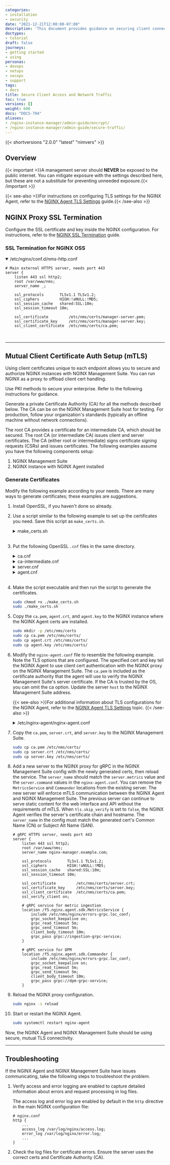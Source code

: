 ```yaml
---
categories:
- installation
- security
date: "2021-12-21T12:00:00-07:00"
description: 'This document provides guidance on securing client connections to NGINX Management Suite as well as securing the traffic between the NGINX Management Suite management plane and NGINX data planes. '
doctypes:
- tutorial
draft: false
journeys:
- getting started
- using
personas:
- devops
- netops
- secops
- support
tags:
- docs
title: Secure Client Access and Network Traffic
toc: true
versions: []
weight: 600
docs: "DOCS-794"
aliases:
- /nginx-instance-manager/admin-guide/encrypt/
- /nginx-instance-manager/admin-guide/secure-traffic/
---
```


{{< shortversions "2.0.0" "latest" "nimvers" >}}
## Overview

{{< important >}}A management server should **NEVER** be exposed to the public internet. You can mitigate exposure with the settings described here, but these are not a substitute for preventing unneeded exposure.{{< /important >}}

{{< see-also >}}For instructions on configuring TLS settings for the NGINX Agent, refer to the [NGINX Agent TLS Settings](https://docs.nginx.com/nginx-agent/configuration/encrypt-communication/) guide.{{< /see-also >}}

## NGINX Proxy SSL Termination

Configure the SSL certificate and key inside the NGINX configuration. For instructions, refer to the [NGINX SSL Termination](https://docs.nginx.com/nginx/admin-guide/security-controls/terminating-ssl-http/) guide.

### SSL Termination for NGINX OSS

<details open>
    <summary>/etc/nginx/conf.d/nms-http.conf</summary>

```nginx
# Main external HTTPS server, needs port 443
server {
    listen 443 ssl http2;
    root /var/www/nms;
    server_name _;

    ssl_protocols       TLSv1.1 TLSv1.2;
    ssl_ciphers         HIGH:!aNULL:!MD5;
    ssl_session_cache   shared:SSL:10m;
    ssl_session_timeout 10m;

    ssl_certificate         /etc/nms/certs/manager-server.pem;
    ssl_certificate_key     /etc/nms/certs/manager-server.key;
    ssl_client_certificate  /etc/nms/certs/ca.pem;
```

</details>

<br>

---

## Mutual Client Certificate Auth Setup (mTLS)

Using client certificates unique to each endpoint allows you to secure and authorize NGINX instances with NGINX Management Suite. You can run NGINX as a proxy to offload client cert handling.

Use PKI methods to secure your enterprise. Refer to the following instructions for guidance.

Generate a private Certificate Authority (CA) for all the methods described below. The CA can be on the NGINX Management Suite host for testing. For production, follow your organization's standards (typically an offline machine without network connections).

The root CA provides a certificate for an intermediate CA, which should be secured. The root CA (or intermediate CA) issues client and server certificates. The CA (either root or intermediate) signs certificate signing requests (CSRs) and issues certificates. The following examples assume you have the following components setup:

1. NGINX Management Suite
2. NGINX instance with NGINX Agent installed

### Generate Certificates

Modify the following example according to your needs. There are many ways to generate certificates; these examples are suggestions.

1. Install OpenSSL, if you haven't done so already.
2. Use a script similar to the following example to set up the certificates you need. Save this script as `make_certs.sh`.

    <details>
        <summary>make_certs.sh</summary>

    ```bash
    #!/bin/bash
    set -e

    make_ca() {
        echo "Creating Self-Signed Root CA certificate and key"
        openssl req \
            -new \
            -nodes \
            -x509 \
            -keyout ca.key \
            -out ca.crt \
            -config ca.cnf \
            -extensions v3_req \
            -days 1826  # 5 years
    }

    make_int() {
        echo "Creating Intermediate CA certificate and key"
        openssl req \
            -new \
            -nodes \
            -keyout ca_int.key \
            -out ca_int.csr \
            -config ca-intermediate.cnf \
            -extensions v3_req
        openssl req -in ca_int.csr -noout -verify
        openssl x509 \
            -req \
            -CA ca.crt \
            -CAkey ca.key \
            -CAcreateserial \
            -in ca_int.csr \
            -out ca_int.crt \
            -extfile ca-intermediate.cnf \
            -extensions v3_req \
            -days 365 # 1 year
        openssl verify -CAfile ca.crt ca_int.crt
        echo "Creating CA chain"
        cat ca_int.crt ca.crt > ca.pem
    }

    make_server() {
        echo "Creating nginx-manger certificate and key"
        openssl req \
            -new \
            -nodes \
            -keyout server.key \
            -out server.csr \
            -config server.cnf
        openssl req -in server.csr -noout -verify
        openssl x509 \
            -req \
            -CA ca_int.crt \
            -CAkey ca_int.key \
            -CAcreateserial \
            -in server.csr \
            -out server.crt \
            -extfile server.cnf \
            -extensions v3_req \
            -days 365 # 1 year
        openssl verify -CAfile ca.pem server.crt
    }

    make_agent() {
        echo "Creating Agent certificate and key"
        openssl req \
            -new \
            -nodes \
            -keyout agent.key \
            -out agent.csr \
            -config agent.cnf
        openssl req -in agent.csr -noout -verify
        openssl x509 \
            -req \
            -CA ca.crt \
            -CAkey ca.key \
            -CAcreateserial \
            -in agent.csr \
            -out agent.crt \
            -extfile agent.cnf \
            -extensions v3_req \
            -days 365 # 1 year
        openssl verify -CAfile ca.pem agent.crt
    }

    # MAIN
    make_ca
    make_int
    make_server
    make_agent
    ```

    </details><br/>

3. Put the following OpenSSL `.cnf` files in the same directory.

    <details>
        <summary>ca.cnf</summary>

    {{<fa "download">}} {{<link "/admin/encrypt/ca.cnf" "ca.cnf">}}

    ``` yaml
    [req]
    default_bits        = 4096
    distinguished_name  = req_distinguished_name
    prompt              = no
    default_md          = sha256
    req_extensions      = v3_req

    # recommend changing these to your needs
    [req_distinguished_name]
    countryName                 = US
    stateOrProvinceName         = California
    localityName                = San Francisco
    organizationName            = NGINX, Inc.
    commonName                  = nms-ca

    [v3_req]
    basicConstraints = critical, CA:true
    keyUsage = critical, keyCertSign, cRLSign
    subjectKeyIdentifier = hash
    ```

    </details>

    <details>
        <summary>ca-intermediate.cnf</summary>

    ``` yaml
    [req]
    default_bits        = 4096
    distinguished_name  = req_distinguished_name
    prompt              = no
    default_md          = sha256
    req_extensions      = v3_req

    # recommend changing these to your needs
    [req_distinguished_name]
    countryName                 = US
    stateOrProvinceName         = California
    localityName                = San Francisco
    organizationName            = NGINX, Inc.
    commonName                  = nms-int-ca

    [v3_req]
    basicConstraints = critical, CA:true
    keyUsage = critical, keyCertSign, cRLSign
    subjectKeyIdentifier = hash
    ```

    </details>

    <details>
        <summary>server.cnf</summary>

    ``` yaml
    [req]
    prompt             = no
    default_bits       = 4096
    x509_extensions    = v3_req
    req_extensions     = v3_req
    default_md         = sha256
    distinguished_name = req_distinguished_name

    # recommend changing these to your needs
    [req_distinguished_name]
    countryName                 = US
    stateOrProvinceName         = California
    localityName                = San Francisco
    organizationName            = NGINX, Inc.
    commonName                  = nginx-manager.example.com

    [v3_req]
    basicConstraints = CA:FALSE
    keyUsage         = nonRepudiation, digitalSignature, keyEncipherment, keyAgreement
    extendedKeyUsage = critical, serverAuth
    subjectAltName = @alt_names

    # apply any DNS or IP SANs as needed
    [alt_names]
    DNS.1 = <NGINX-INSTANCE-MANAGER-FQDN>
    IP.1 = <NGINX-INSTANCE-MANAGER-IP>
    ```

    </details>

    <details>
        <summary>agent.cnf</summary>

    ``` yaml
    [req]
    prompt             = no
    default_bits       = 2048
    x509_extensions    = v3_req
    req_extensions     = v3_req
    default_md         = sha256
    distinguished_name = req_distinguished_name

    # recommend changing these to your needs
    [req_distinguished_name]
    countryName                 = US
    stateOrProvinceName         = California
    localityName                = San Francisco
    organizationName            = NGINX, Inc.
    commonName                  = agent.example.com

    [v3_req]
    basicConstraints = CA:FALSE
    keyUsage         = nonRepudiation, digitalSignature, keyEncipherment, keyAgreement
    extendedKeyUsage = critical, clientAuth
    ```

    </details><br/>

4. Make the script executable and then run the script to generate the certificates.

    ```bash
    sudo chmod +x ./make_certs.sh
    sudo ./make_certs.sh
    ```

5. Copy the `ca.pem`, `agent.crt`, and `agent.key` to the NGINX instance where the NGINX Agent certs are installed.

    ```bash
    sudo mkdir -p /etc/nms/certs
    sudo cp ca.pem /etc/nms/certs/
    sudo cp agent.crt /etc/nms/certs/
    sudo cp agent.key /etc/nms/certs/
    ```

6. Modify the `nginx-agent.conf` file to resemble the following example. Note the TLS options that are configured. The specified cert and key tell the NGINX Agent to use client cert authentication with the NGINX proxy on the NGINX Management Suite. The `ca.pem` is included as the certificate authority that the agent will use to verify the NGINX Management Suite's server certificate. If the CA is trusted by the OS, you can omit the ca option. Update the server `host` to the NGINX Management Suite address.

    {{< see-also >}}For additional information about TLS configurations for the NGINX Agent, refer to the [NGINX Agent TLS Settings](https://docs.nginx.com/nginx-agent/configuration/encrypt-communication/) topic. {{< /see-also >}}

    <details>
        <summary>/etc/nginx-agent/nginx-agent.conf</summary>

    ```yaml {hl_lines=[8,22,23,24,25]}
    #
    # /etc/nginx-agent/nginx-agent.conf
    #
    # Configuration file for NGINX Agent.
    #
    # This file is to track agent configuration values that are meant to be statically set. There  
    # are additional agent configuration values that are set via the API and agent install script
    # which can be found in /var/lib/nginx-agent/agent-dynamic.conf. 

    # specify the server grpc port to connect to
    server:
        # host of the control plane
        host: <NGINX-INSTANCE-MANAGER-FQDN>
        grpcPort: 443
        # provide servername overrides if using SNI
        metrics: "nginx-manager.example.com"
        command: "nginx-manager.example.com"
    # tls options
    tls:
        enable: true
        skip_verify: false
        cert: /etc/nms/certs/agent.crt
        key: /etc/nms/certs/agent.key
        ca: /etc/nms/certs/ca.pem
    log:
        # set log level (panic, fatal, error, info, debug, trace; default "info")
        level: info
        # set log path. if empty, don't log to file.
        path: /var/log/nginx-agent/
    # data plane status message / 'heartbeat'
    nginx:
        # path of NGINX logs to exclude
        exclude_logs: ""

    dataplane:
        sync:
            enable: true
        # poll interval for data plane status
        status:
            poll_interval: 30s
    metrics:
        # specify the size of a buffer to build before sending metrics
        bulk_size: 20
        # specify metrics poll interval
        report_interval: 1m
        collection_interval: 15s
        mode: aggregated

    # OSS NGINX default config path
    # path to aux file dirs can also be added
    config_dirs: "/etc/nginx:/usr/local/etc/nginx"
    ```

    </details>

7. Copy the `ca.pem`, `server.crt`, and `server.key` to the NGINX Management Suite.

    ```bash
    sudo cp ca.pem /etc/nms/certs/
    sudo cp server.crt /etc/nms/certs/
    sudo cp server.key /etc/nms/certs/
    ```

8. Add a new server to the NGINX proxy for gRPC in the NGINX Management Suite config with the newly generated certs, then reload the service. The `server_name` should match the `server.metrics` value and the `server.command` values in the `nginx-agent.conf`. You can remove the  `MetricsService` and `Commander` locations from the existing server.
The new server will enforce mTLS communication between the NGINX Agent and NGINX Management Suite. The previous server can continue to serve static content for the web interface and API without the requirements of mTLS.
When `tls.skip_verify` is set to `false`, the NGINX Agent verifies the server's certificate chain and hostname. The `server_name` in the config must match the generated cert's Common Name (CN) or Subject Alt Name (SAN).

    ```nginx
    # gRPC HTTPS server, needs port 443
    server {
        listen 443 ssl http2;
        root /var/www/nms;
        server_name nginx-manager.example.com;

        ssl_protocols       TLSv1.1 TLSv1.2;
        ssl_ciphers         HIGH:!aNULL:!MD5;
        ssl_session_cache   shared:SSL:10m;
        ssl_session_timeout 10m;

        ssl_certificate         /etc/nms/certs/server.crt;
        ssl_certificate_key     /etc/nms/certs/server.key;
        ssl_client_certificate  /etc/nms/certs/ca.pem;
        ssl_verify_client on;

        # gRPC service for metric ingestion
        location /f5.nginx.agent.sdk.MetricsService {
            include /etc/nms/nginx/errors-grpc.loc_conf;
            grpc_socket_keepalive on;
            grpc_read_timeout 5m;
            grpc_send_timeout 5m;
            client_body_timeout 10m;
            grpc_pass grpc://ingestion-grpc-service;
        }

        # gRPC service for DPM
        location /f5.nginx.agent.sdk.Commander {
            include /etc/nms/nginx/errors-grpc.loc_conf;
            grpc_socket_keepalive on;
            grpc_read_timeout 5m;
            grpc_send_timeout 5m;
            client_body_timeout 10m;
            grpc_pass grpc://dpm-grpc-service;
        }
    ```

10. Reload the NGINX proxy configuration.

    ```bash
    sudo nginx -s reload
    ```

11. Start or restart the NGINX Agent.

    ```bash
    sudo systemctl restart nginx-agent
    ```

Now, the NGINX Agent and NGINX Management Suite should be using secure, mutual TLS connectivity.

---

## Troubleshooting

If the NGINX Agent and NGINX Management Suite have issues communicating, take the following steps to troubleshoot the problem.

1. Verify access and error logging are enabled to capture detailed information about errors and request processing in log files.

    The access log and error log are enabled by default in the `http` directive in the main NGINX configuration file:

    ``` nginx
    # nginx.conf
    http {
        ...
        access_log /var/log/nginx/access.log;
        error_log /var/log/nginx/error.log;
        ...
    }
    ```

2. Check the log files for certificate errors. Ensure the server uses the correct certs and Certificate Authority (CA).

